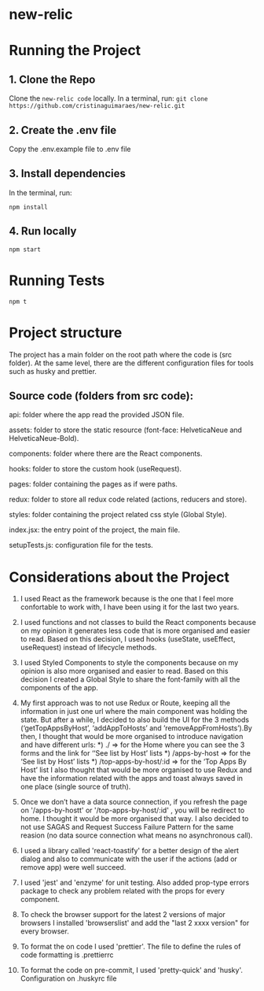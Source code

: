 # new-relic


# Running the Project
  
## 1. Clone the Repo
Clone the `new-relic code` locally. In a terminal, run:
  `git clone https://github.com/cristinaguimaraes/new-relic.git`
  
## 2. Create the .env file 
Copy the .env.example file to .env file 
    
## 3. Install dependencies
In the terminal, run:
```
npm install
```
## 4. Run locally
```
npm start
```

# Running Tests
```
npm t
```


# Project structure
The project has a main folder on the root path where the code is (src folder). At the same level, there are the different configuration files for tools such as husky and prettier.

## Source code (folders from src code):

api: folder where the app read the provided JSON file.

assets: folder to store the static resource (font-face: HelveticaNeue and HelveticaNeue-Bold).

components: folder where there are the React components.

hooks: folder to store the custom hook (useRequest).

pages: folder containing the pages as if were paths.

redux: folder to store all redux code related (actions, reducers and store).

styles: folder containing the project related css style (Global Style).

index.jsx: the entry point of the project, the main file.

setupTests.js: configuration file for the tests.


# Considerations about the Project

 1. I used React as the framework because is the one that I feel more confortable to work with, I have been using it for the last two years.
 
 2. I used functions and not classes to build the React components because on my opinion it generates less code that is more organised and easier to read. Based on this decision, I used hooks (useState, useEffect, useRequest) instead of lifecycle methods.
 
 3. I used Styled Components to style the components because on my opinion is also more organised and easier to read. Based on this decision I created a Global Style to share the font-family with all the components of the app.

 4. My first approach was to not use Redux or Route, keeping all the information in just one url where the main component was holding the state. But after a while, I decided to also build the UI for the 3 methods (‘getTopAppsByHost’, ‘addAppToHosts’ and ’removeAppFromHosts’).By then, I thought that would be more organised to introduce navigation and have different urls:
  *) ./  => for the Home where you can see the 3 forms and the link for ‘‘See list by Host’ lists
  *) /apps-by-host  => for the ‘See list by Host’ lists
  *) /top-apps-by-host/:id => for the ‘Top Apps By Host’ list 
I also thought that would be more organised to use Redux and have the information related with the apps and toast always saved in one place (single source of truth). 

  5. Once we don’t have a data source connection, if you refresh the page on '/apps-by-hostt' or '/top-apps-by-host/:id' , you will be redirect to home. I thought it would be more organised that way.
I also decided to not use SAGAS and Request Success Failure Pattern for the same reasion (no data source connection what means no asynchronous call).

  6. I used a library called 'react-toastify' for a better design of the alert dialog and also to communicate with the user if the actions (add or remove app) were well succeed.
  
  7. I used 'jest' and 'enzyme' for unit testing. Also added prop-type errors package to check any problem related with the props for every component. 
  
  8. To check the browser support for the latest 2 versions of major browsers I installed  'browserslist' and add the "last 2 xxxx version" for every browser.
  
  9. To format the on code I used 'prettier'. The file to define the rules of code formatting is .prettierrc
  
  10. To format the code on pre-commit, I used 'pretty-quick'  and 'husky'. Configuration on .huskyrc file
  
  
  


